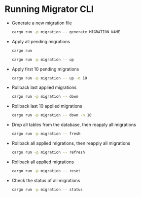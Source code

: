 # Running Migrator CLI

- Generate a new migration file
    ```sh
    cargo run -p migration -- generate MIGRATION_NAME
    ```
- Apply all pending migrations
    ```sh
    cargo run
    ```
    ```sh
    cargo run -p migration -- up
    ```
- Apply first 10 pending migrations
    ```sh
    cargo run -p migration -- up -n 10
    ```
- Rollback last applied migrations
    ```sh
    cargo run -p migration -- down
    ```
- Rollback last 10 applied migrations
    ```sh
    cargo run -p migration -- down -n 10
    ```
- Drop all tables from the database, then reapply all migrations
    ```sh
    cargo run -p migration -- fresh
    ```
- Rollback all applied migrations, then reapply all migrations
    ```sh
    cargo run -p migration -- refresh
    ```
- Rollback all applied migrations
    ```sh
    cargo run -p migration -- reset
    ```
- Check the status of all migrations
    ```sh
    cargo run -p migration -- status
    ```
